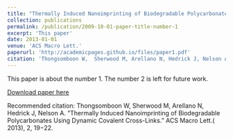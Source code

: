 ```yaml
---
title: "Thermally Induced Nanoimprinting of Biodegradable Polycarbonates Using Dynamic Covalent Cross-Links"
collection: publications
permalink: /publication/2009-10-01-paper-title-number-1
excerpt: 'This paper'
date: 2013-01-01
venue: 'ACS Macro Lett.'
paperurl: 'http://academicpages.github.io/files/paper1.pdf'
citation: 'Thongsomboon W,  Sherwood M, Arellano N, Hedrick J, Nelson A. “Thermally Induced Nanoimprinting of Biodegradable Polycarbonates Using Dynamic Covalent Cross-Links.” ACS Macro Lett.( 2013), 2, 19−22.'
---
```

This paper is about the number 1. The number 2 is left for future work.

[Download paper here](https://pubs.acs.org/doi/10.1021/mz300628s)

Recommended citation: Thongsomboon W,  Sherwood M, Arellano N, Hedrick J, Nelson A. “Thermally Induced Nanoimprinting of Biodegradable Polycarbonates Using Dynamic Covalent Cross-Links.” ACS Macro Lett.( 2013), 2, 19−22. 

